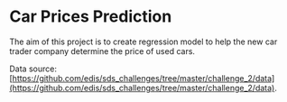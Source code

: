 # Car Prices Prediction

The aim of this project is to create regression model to help the new car trader company determine the price of used cars.

Data source: [https://github.com/edis/sds_challenges/tree/master/challenge_2/data](https://github.com/edis/sds_challenges/tree/master/challenge_2/data).

